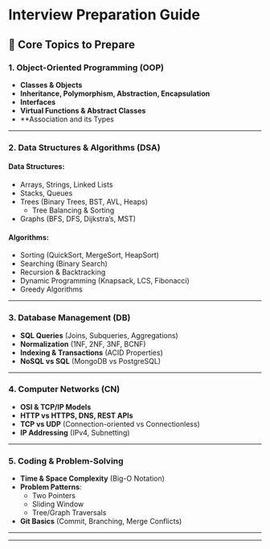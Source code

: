 # Interview Preparation Guide

## 📌 Core Topics to Prepare

### 1. Object-Oriented Programming (OOP)
- **Classes & Objects**
- **Inheritance, Polymorphism, Abstraction, Encapsulation**
- **Interfaces** 
- **Virtual Functions & Abstract Classes**
- **Association and its Types

---

### 2. Data Structures & Algorithms (DSA)
#### **Data Structures**:
- Arrays, Strings, Linked Lists
- Stacks, Queues
- Trees (Binary Trees, BST, AVL, Heaps)
  - Tree Balancing & Sorting
- Graphs (BFS, DFS, Dijkstra’s, MST)

#### **Algorithms**:
- Sorting (QuickSort, MergeSort, HeapSort)
- Searching (Binary Search)
- Recursion & Backtracking
- Dynamic Programming (Knapsack, LCS, Fibonacci)
- Greedy Algorithms

---

### 3. Database Management (DB)
- **SQL Queries** (Joins, Subqueries, Aggregations)
- **Normalization** (1NF, 2NF, 3NF, BCNF)
- **Indexing & Transactions** (ACID Properties)
- **NoSQL vs SQL** (MongoDB vs PostgreSQL)

---

### 4. Computer Networks (CN)
- **OSI & TCP/IP Models**
- **HTTP vs HTTPS, DNS, REST APIs**
- **TCP vs UDP** (Connection-oriented vs Connectionless)
- **IP Addressing** (IPv4, Subnetting)

---

### 5. Coding & Problem-Solving
- **Time & Space Complexity** (Big-O Notation)
- **Problem Patterns**:
  - Two Pointers
  - Sliding Window
  - Tree/Graph Traversals
- **Git Basics** (Commit, Branching, Merge Conflicts)

---
---
